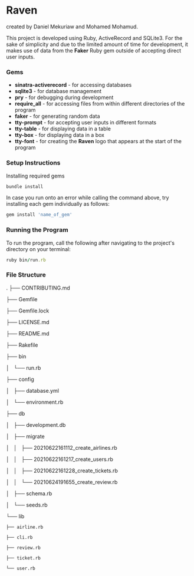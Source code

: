 # Raven

created by Daniel Mekuriaw and Mohamed Mohamud.

This project is developed using Ruby, ActiveRecord and SQLite3. For the sake of simplicity and due to the limited amount of time for development, it makes use of data from the **Faker** Ruby gem outside of accepting direct user inputs.

### Gems

* **sinatra-activerecord** - for accessing databases
* **sqlite3** - for database management
* **pry** - for debugging during development
* **require_all** - for accessing files from within different directories of the program
* **faker** - for generating random data
* **tty-prompt** - for accepting user inputs in different formats
* **tty-table** - for displaying data in a table
* **tty-box** - for displaying data in a box
* **tty-font** - for creating the **Raven** logo that appears at the start of the program

### Setup Instructions

Installing required gems
```Ruby 
bundle install
```

In case you run onto an error while calling the command above, try installing each gem individually as follows:
```Ruby
gem install 'name_of_gem'
```

### Running the Program
To run the program, call the following after navigating to the project's directory on your terminal:

```Ruby
ruby bin/run.rb
```

### File Structure
.
├── CONTRIBUTING.md

├── Gemfile

├── Gemfile.lock

├── LICENSE.md

├── README.md

├── Rakefile

├── bin

│   └── run.rb

├── config

│   ├── database.yml

│   └── environment.rb

├── db

│   ├── development.db

│   ├── migrate

│   │   ├── 20210622161112_create_airlines.rb

│   │   ├── 20210622161217_create_users.rb

│   │   ├── 20210622161228_create_tickets.rb

│   │   └── 20210624191655_create_review.rb

│   ├── schema.rb

│   └── seeds.rb

└── lib

    ├── airline.rb

    ├── cli.rb

    ├── review.rb

    ├── ticket.rb
    
    └── user.rb